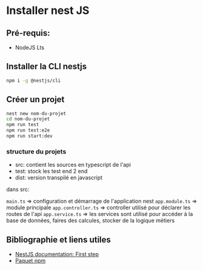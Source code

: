 # Installer nest JS

## Pré-requis:

- NodeJS Lts

## Installer la CLI nestjs

```bash
npm i -g @nestjs/cli
```

## Créer un projet 

```bash
nest new nom-du-projet
cd nom-du-projet
npm run test
npm run test:e2e
npm run start:dev
```

### structure du projets

- src: contient les sources en typescript de l'api
- test: stock les test end 2 end
- dist: version transpilé en javascript

dans src:

`main.ts` => configuration et démarrage de l'application nest
`app.module.ts` => module principale
`app.controller.ts` => controller utilisé pour déclarer les routes de l'api
`app.service.ts` => les services sont utilisé pour accéder à la base de données, faires des calcules, stocker de la logique métiers


## Bibliographie et liens utiles

- [NestJS documentation: First step](https://docs.nestjs.com/first-steps)
- [Paquet npm](https://www.npmjs.com/package/@nestjs/cli)
